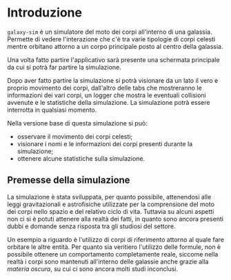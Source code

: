 # Introduzione

`galaxy-sim` è un simulatore del moto dei corpi all'interno di una galassia.
Permette di vedere l'interazione che c'è tra varie tipologie di corpi celesti mentre orbitano attorno a un corpo principale posto al centro della galassia.

Una volta fatto partire l'applicativo sarà presente una schermata principale da cui si potrà far partire la simulazione.

Dopo aver fatto partire la simulazione si potrà visionare da un lato il vero e proprio movimento dei corpi, dall'altro delle tabs che mostreranno le informazioni dei vari corpi, un logger che mostra le eventuali collisioni avvenute e le statistiche della simulazione.
La simulazione potrà essere interrotta in qualsiasi momento.

Nella versione base di questa simulazione si può:
- osservare il movimento dei corpi celesti;
- visionare i nomi e le informazioni dei corpi presenti durante la simulazione;
- ottenere alcune statistiche sulla simulazione.

## Premesse della simulazione
La simulazione è stata sviluppata, per quanto possibile, attenendosi alle leggi gravitazionali e astrofisiche utilizzate per la comprensione del moto dei corpi nello spazio e del relativo ciclo di vita.
Tuttavia su alcuni aspetti non ci si è potuti attenere alla realtà dei fatti, in quanto sono ancora presenti dubbi e domande senza risposta tra gli studiosi del settore.

Un esempio a riguardo è l'utilizzo di corpi di riferimento attorno al quale fare orbitare le altre entità.
Per quanto sia veritiero l'utilizzo delle formule, non è possibile ottenere un comportamento completamente reale, siccome nella realtà i corpi sono mantenuti all'interno delle galassie anche grazie alla _materia oscura_, su cui ci sono ancora molti studi inconclusi.  